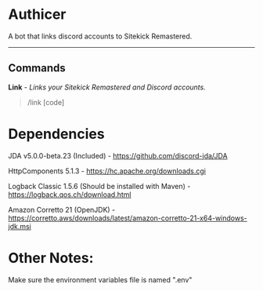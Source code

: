 # Authicer
A bot that links discord accounts to Sitekick Remastered.

---

## Commands
**Link** - *Links your Sitekick Remastered and Discord accounts.*
>/link [code]

# Dependencies
JDA v5.0.0-beta.23 (Included) - https://github.com/discord-jda/JDA

HttpComponents 5.1.3 - https://hc.apache.org/downloads.cgi

Logback Classic 1.5.6 (Should be installed with Maven) - https://logback.qos.ch/download.html

Amazon Corretto 21 (OpenJDK) - https://corretto.aws/downloads/latest/amazon-corretto-21-x64-windows-jdk.msi

# Other Notes:
Make sure the environment variables file is named ".env"